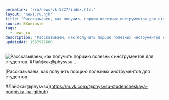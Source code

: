 ```yaml
---
permalink: '/ru/news/vk-5727/index.html'
layout: 'news.ru.njk'
title: 'Рассказываем, как получить порцию полезных инструментов для студентов. #Лайфхак@physvsu'
source: ВКонтакте
tags:
  - news_ru
description: 'Рассказываем, как получить порцию полезных инструментов для студентов. #Лайфхак@physvsu…'
updatedAt: 1537977660
---
```

![Рассказываем, как получить порцию полезных инструментов для студентов. #Лайфхак@physvsu…](https://sun9-54.userapi.com/impf/c851036/v851036383/da35/L0e4p-9VYYc.jpg?size=1200x630&quality=96&proxy=1&sign=b1ddad0c811c07c324c1c3300e1e4dd9&c_uniq_tag=ZZefvgqBgtpyUZcdDAMQ_S9e7IOLDOfgrePaFofcJTs&type=album)

[Рассказываем, как получить порцию полезных инструментов для студентов.

#Лайфхак@physvsu](https://m.vk.com/@physvsu-studencheskaya-podpiska-na-github)
